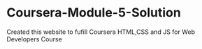 # Coursera-Module-5-Solution
Created this website to fufill Coursera HTML,CSS and JS for Web Developers Course 
